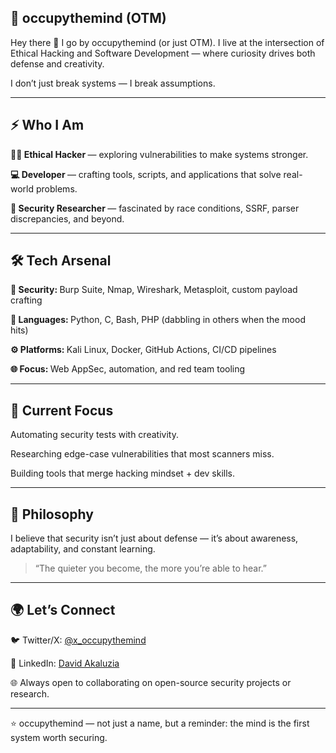 ## 🧠 occupythemind (OTM)

Hey there 👋 I go by occupythemind (or just OTM).
I live at the intersection of Ethical Hacking and Software Development — where curiosity drives both defense and creativity.

I don’t just break systems — I break assumptions.


---

## ⚡ Who I Am

<b>🕵️‍♂️ Ethical Hacker </b>— exploring vulnerabilities to make systems stronger.

<b>💻 Developer </b>— crafting tools, scripts, and applications that solve real-world problems.

<b>🎯 Security Researcher </b>— fascinated by race conditions, SSRF, parser discrepancies, and beyond.



---

## 🛠 Tech Arsenal

<b>🔐 Security: </b>Burp Suite, Nmap, Wireshark, Metasploit, custom payload crafting

<b>🐍 Languages: </b>Python, C, Bash, PHP (dabbling in others when the mood hits)

<b>⚙️ Platforms: </b>Kali Linux, Docker, GitHub Actions, CI/CD pipelines

<b>🌐 Focus: </b>Web AppSec, automation, and red team tooling



---

## 🚀 Current Focus

Automating security tests with creativity.

Researching edge-case vulnerabilities that most scanners miss.

Building tools that merge hacking mindset + dev skills.



---

## 🎯 Philosophy

I believe that security isn’t just about defense — it’s about awareness, adaptability, and constant learning.

> “The quieter you become, the more you’re able to hear.”




---

## 🌍 Let’s Connect

🐦 Twitter/X: [@x_occupythemind](https://x.com/x_occupythemind?t=Xld_VOqFAYSSEb4Nf9X7kQ&s=09)

💼 LinkedIn: [David Akaluzia](https://www.linkedin.com/in/david-akaluzia-14547336a?utm_source=share&utm_campaign=share_via&utm_content=profile&utm_medium=android_app)

🌐 Always open to collaborating on open-source security projects or research.



---

⭐️ occupythemind — not just a name, but a reminder: the mind is the first system worth securing.
